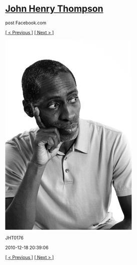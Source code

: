 # [John Henry Thompson](../README.md)
post Facebook.com

[[ < Previous ]](2010-12-18-9.md) [[ Next > ]](2010-12-18-11.md)

[![](../media/2010-12-18/Fam-2010-JHT0176.jpg)](../README.md)

JHT0176

2010-12-18 20:39:06

[[ < Previous ]](2010-12-18-9.md) [[ Next > ]](2010-12-18-11.md)